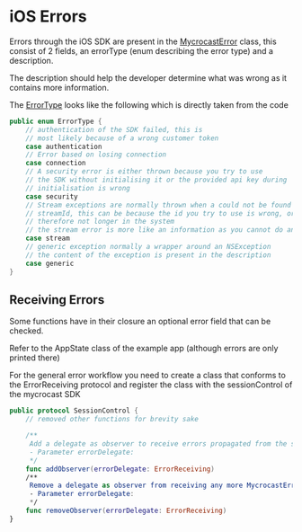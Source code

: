# iOS Errors

Errors through the iOS SDK are present in the [MycrocastError](docs/Classes/MycrocastError.html) class, this consist of 2 fields, an errorType (enum describing the error type) and a description.

The description should help the developer determine what was wrong as it contains more information.

The [ErrorType](docs/Enum/ErrorType.html) looks like the following which is directly taken from the code

```swift
public enum ErrorType {
    // authentication of the SDK failed, this is
    // most likely because of a wrong customer token
    case authentication
    // Error based on losing connection
    case connection
    // A security error is either thrown because you try to use
    // the SDK without initialising it or the provided api key during
    // initialisation is wrong
    case security
    // Stream exceptions are normally thrown when a could not be found based on the provided
    // streamId, this can be because the id you try to use is wrong, or the streamer just ended the stream and is
    // therefore not longer in the system
    // the stream error is more like an information as you cannot do anything about it
    case stream
    // generic exception normally a wrapper around an NSException
    // the content of the exception is present in the description
    case generic
}

```



## Receiving Errors

Some functions have in their closure an optional error field that can be checked. 

Refer to the AppState class of the example app (although errors are only printed there)

For the general error workflow you need to create a class that conforms to the ErrorReceiving protocol and register the class with the sessionControl of the mycrocast SDK

```swift
public protocol SessionControl {
 	// removed other functions for brevity sake

    /**
     Add a delegate as observer to receive errors propagated from the system
     - Parameter errorDelegate:
     */
    func addObserver(errorDelegate: ErrorReceiving)
    /**
     Remove a delegate as observer from receiving any more MycrocastErrors
     - Parameter errorDelegate:
     */
    func removeObserver(errorDelegate: ErrorReceiving)
}
```



